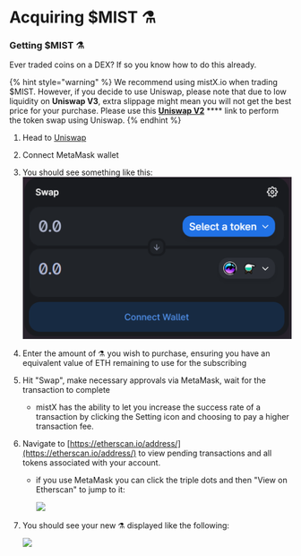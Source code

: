 # Acquiring $MIST ⚗️

### &#x20;Getting $MIST ⚗️

Ever traded coins on a DEX? If so you know how to do this already.

{% hint style="warning" %}
We recommend using mistX.io when trading $MIST. However, if you decide to use Uniswap, please note that due to low liquidity on **Uniswap V3**, extra slippage might mean you will not get the best price for your purchase. Please use this [**Uniswap V2**](https://app.uniswap.org/#/swap?outputCurrency=0x88acdd2a6425c3faae4bc9650fd7e27e0bebb7ab\&use=V2) **** link to perform the token swap using Uniswap.
{% endhint %}

1. Head to [Uniswap](https://app.uniswap.org/#/swap?outputCurrency=0x88acdd2a6425c3faae4bc9650fd7e27e0bebb7ab\&use=V2\&chain=mainnet)
2. Connect MetaMask wallet
3. You should see something like this:\
   ![](../.gitbook/assets/Uni.png)
4. Enter the amount of ⚗️ you wish to purchase, ensuring you have an equivalent value of ETH remaining to use for the subscribing
5. Hit "Swap", make necessary approvals via MetaMask, wait for the transaction to complete
   * mistX has the ability to let you increase the success rate of a transaction by clicking the Setting icon and choosing to pay a higher transaction fee.
6. Navigate to [https://etherscan.io/address/](https://etherscan.io/address/) to view pending transactions and all tokens associated with your account.
   *   if you use MetaMask you can click the triple dots and then "View on Etherscan" to jump to it:

       ![](https://i.imgur.com/jdzodQP.png)
7.  You should see your new ⚗️ displayed like the following:

    &#x20;![](https://i.imgur.com/bF9wsrg.png)



##
